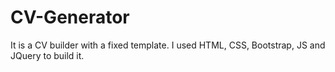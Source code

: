 # CV-Generator
It is a CV builder with a fixed template. I used HTML, CSS, Bootstrap, JS and JQuery to build it.

